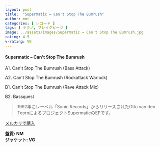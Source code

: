 ```yaml
---
layout: post
title:  "Supermatic – Can't Stop The Bumrush"
author: mmr
categories: [ レコード ]
tags: [ テクノ, ブレイクビーツ ]
image: ../assets/images/Supermatic – Can't Stop The Bumrush.jpg
rating: 4.5
v-rating: VG
---
```


#### Supermatic – Can't Stop The Bumrush

A1. Can't Stop The Bumrush (Bass Attack)

A2. Can't Stop The Bumrush (Rockattack Warlock)

B1. Can't Stop The Bumrush (Rave Attack Mix)

B2. Bassquest

> 1992年にレーベル「Sonic Records」からリリースされたOtto van den ToornによるプロジェクトSupermaticのEPです。

[メルカリで購入](https://jp.mercari.com/item/m19638471586)

<div class="mt-4 mb-4 d-flex align-items-center">
<strong class="mr-1">盤質: NM</strong>
</div>
<div class="mt-4 mb-4 d-flex align-items-center">
<strong class="mr-1">ジャケット: VG</strong>
</div>
